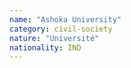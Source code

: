 ```yaml
---
name: "Ashoka University"
category: civil-society
nature: "Université"
nationality: IND
---
```

    